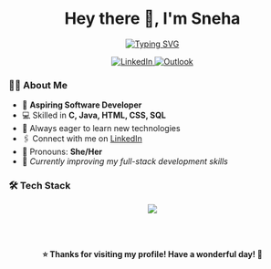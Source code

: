 <h1 align="center">Hey there 👋, I'm Sneha</h1>

<p align="center">
  <a href="https://git.io/typing-svg">
    <img src="https://readme-typing-svg.herokuapp.com?color=%23F772F7&size=25&center=true&vCenter=true&lines=Passionate+Developer;Welcome+to+my+Profile!" alt="Typing SVG" />
  </a>
</p>

<p align="center">
  <a href="https://linkedin.com/in/snehasasikumar" target="_blank">
    <img src="https://img.shields.io/badge/LinkedIn-blue?style=for-the-badge&logo=linkedin" alt="LinkedIn" />
  </a>
  
  <a href="mailto:snehas.20it@rathinam.in">
    <img src="https://img.shields.io/badge/Outlook-0078D4?style=for-the-badge&logo=microsoft-outlook&logoColor=white" alt="Outlook" />
  </a>
</p>


### 👩‍💻 About Me

- 🌟 **Aspiring Software Developer**
- 💻 Skilled in **C, Java, HTML, CSS, SQL**
- 🚀 Always eager to learn new technologies  
- 🖇 Connect with me on [LinkedIn](https://linkedin.com/in/snehasasikumar)  
- 👩 Pronouns: **She/Her**  
- 🌱 *Currently improving my full-stack development skills*


### 🛠️ Tech Stack

<p align="center">
  <img src="https://skillicons.dev/icons?i=c,java,html,css,js,mysql,mongodb,nodejs,express,vscode&theme=light" />
</p>
<br></br>

<p align="center">
  <b>⭐️ Thanks for visiting my profile! Have a wonderful day! 🌸</b>
</p>
